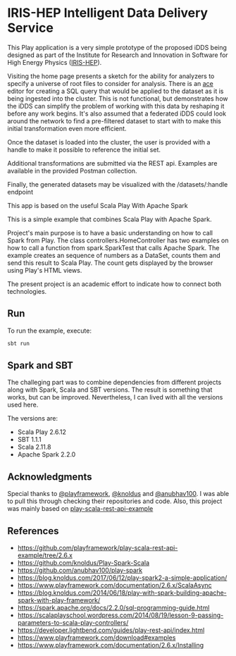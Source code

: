 # IRIS-HEP Intelligent Data Delivery Service
This Play application is a very simple prototype of the proposed iDDS being 
designed as part of the Institute for Research and Innovation in Software for
High Energy Physics ([IRIS-HEP](http://iris-hep.org)).

Visiting the home page presents a sketch for the ability for analyzers to 
specify a universe of root files to consider for analysis. There is an 
[ace](https://github.com/ajaxorg/ace) editor for creating a SQL query that 
would be applied to the dataset as it is being ingested into the  cluster. This
is not functional, but demonstrates how the iDDS can simplify the problem of 
working with this data by reshaping it before any work begins. It's also 
assumed that a federated iDDS could look around the network to find a pre-filtered 
dataset to start with to make this initial transformation even more efficient.

Once the dataset is loaded into the cluster, the user is provided with a handle 
to make it possible to reference the initial set.

Additional transformations are submitted via the REST api. Examples are available 
in the provided Postman collection.

Finally, the generated datasets may be visualized with the /datasets/:handle endpoint 

This app is based on the useful Scala Play With Apache Spark


This is a simple example that combines Scala Play with Apache Spark.

Project's main purpose is to have a basic understanding on how to call Spark from Play. The class controllers.HomeController has two examples on how to call a function from spark.SparkTest that calls Apache Spark. The example creates an sequence of numbers as a DataSet, counts them and send this result to Scala Play. The count gets displayed by the browser using Play's HTML views.

The present project is an academic effort to indicate how to connect both technologies.

## Run
To run the example, execute:
```bash
sbt run
```

## Spark and SBT
The challeging part was to combine dependencies from different projects along with Spark, Scala and SBT versions. The result is something that works, but can be improved. Nevertheless, I can lived with all the versions used here.

The versions are:
* Scala Play 2.6.12
* SBT 1.1.1
* Scala 2.11.8
* Apache Spark 2.2.0

## Acknowledgments
Special thanks to <a href="https://github.com/playframework">@playframework</a>, <a href="https://github.com/knoldus">@knoldus</a> and <a href="https://github.com/anubhav100">@anubhav100</a>. I was able to pull this through checking their repositories and code. Also, this project was mainly based on [play-scala-rest-api-example](https://github.com/playframework/play-scala-rest-api-example/tree/2.6.x)

## References 
* https://github.com/playframework/play-scala-rest-api-example/tree/2.6.x
* https://github.com/knoldus/Play-Spark-Scala
* https://github.com/anubhav100/play-spark
* https://blog.knoldus.com/2017/06/12/play-spark2-a-simple-application/
* https://www.playframework.com/documentation/2.6.x/ScalaAsync
* https://blog.knoldus.com/2014/06/18/play-with-spark-building-apache-spark-with-play-framework/
* https://spark.apache.org/docs/2.2.0/sql-programming-guide.html
* https://scalaplayschool.wordpress.com/2014/08/19/lesson-9-passing-parameters-to-scala-play-controllers/
* https://developer.lightbend.com/guides/play-rest-api/index.html
* https://www.playframework.com/download#examples
* https://www.playframework.com/documentation/2.6.x/Installing

